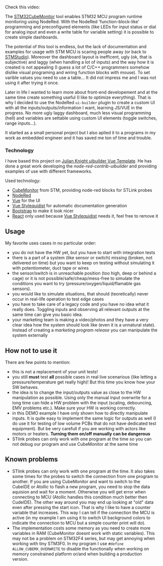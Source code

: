 Check this video:


The [STM32CubeMonitor](https://www.st.com/en/development-tools/stm32cubemonitor.html) tool enables STM32 MCU program runtime monitoring using NodeRed. With the NodeRed 'function-block-like' programming and preconfigured elements (like LEDs for input status or dial for analog input and even a write table for variable setting) it is possible to create simple dashboards.

The potential of this tool is endless, but the lack of documentation and examples for usage with STM MCU is scaring people away (or back to [STMStudio](https://www.st.com/en/development-tools/stm-studio-stm32.html)). Moreover the dashboard layout is inefficent, ugly (ok, that is subjective) and laggy (when handling a lot of inputs) and the way how it is created is not appealing (I guess a lot of C/C++ programmers somehow dislike visual programing and wiring function blocks with mouse). To set varible values you need to use a table... It did not impress me and I was not using it after trying it once. 

Later in life I wanted to learn more about front-end developement and at the same time create something useful (I like to optimize everything). That is why I decided to use the NodeRed `ui-builder` plugin to create a custom UI with all the inputs/outputs/information I want, learning JS/VUE in the progress. No more ugly laggy dashboard, much less visual programming (hell) and variables are settable using custom UI elements (toggle switches, range inputs...).

It started as a small personal project but I also aplied it to a programs in my work as embedded engineer and it has saved me ton of time and trouble. 

### Technology 

I have based this project on <a href="https://github.com/TotallyInformation/node-red-contrib-uibuilder/tree/main/templates/vue"> Julian Knight uibuilder Vue Template</a>. He has done a great work developing the *node-red-contrib-uibuilder* and providing examples of use with different frameworks.

Used technology: 
- [CubeMonitor](https://www.st.com/en/development-tools/stm32cubemonitor.html) from STM, providing node-red blocks for STLink probes 
- [NodeRed](https://nodered.org/)
- [Vue](https://vuejs.org/) for the UI
- [Vue Stylequidist](https://vue-styleguidist.github.io/) for automatic documentation generation
- [Bootstrap](https://getbootstrap.com/) to make it look nicer 
- [React](https://reactjs.org/) only used because [Vue Stylequidist](https://vue-styleguidist.github.io/) needs it, feel free to remove it 


## Usage 

My favorite uses cases in no particular order: 

- you do not have the HW yet, but you have to start with integration tests
- there is a part of a system (like sensor or switch) missing (broken, not delivered on time) but you want to keep on testing without simulating it with potentiometer, duct tape or wires 
- the sensor/switch is in unreachable position (too high, deep or behind a cage) or it is not possible/safe/cheap/mess-free to simulate the conditions you want to try (pressure/oxygen/liquid/flamable gas sensors).
- you would like to simulate situations, that should (teoretically) never occur in real-life operation to test edge cases
- you have to take care of a legacy code and you have no idea what it really does. Toggling inputs and observing all relevant outputs at the same time can give you basic idea. 
- your marketing team is making a video/photos and they have a very clear idea how the system should look like (even it is a unnatural state). Instead of creating a *marketing program release* you can manipulate the system externally  


## How not to use it  

There are few points to mention:

- this is not a replacement of your unit tests! 
- you still **must** test **all** possible cases in real live scenarious (like letting a pressure/temperature get really high)! But this time you know how your SW behaves. 
- the idea is to change the input/outputs value as close to the HW manipulation as possible. Using only the manual input overwrite for a long time can hide a HW problem with the input (scaling, debouncing, EMV problems etc.). Make sure your HW is working correctly.
- in this DEMO example I have only shown how to directly manipulate inputs. It is quite easy to implement the same logic for outputs as well (I do use it for testing of low volume PCBs that do not have dedicated test equipment). But be very carefull if you are working with actors like motors or heaters. **Turning them on/off manually can be dangerous** 
- STlink probes can only work with one program at the time so you can not debug our program and use CubeMonitor at the same time 


## Known problems

- STlink probes can only work with one program at the time. It also takes some times for the probes to switch the connection from one program to another. If you are using CubeMonitor and want to switch to the CubeIDE or Atollic to flash a new program, you need to stop the data aquision and wait for a moment. Otherwise you will get error when connecting to MCU (Atollic handles this condition much better then CudeIDE). The other way around you may end up looking at "old" data even after pressing the start icon. That is why I like to have a counter variable that increases. This way I can tell if the connection the MCU is active (in my example I am using it to switch UI background colors to indicate the connection to MCU but a simple counter print will do). 
- The implementation costs some memory as you need to create more variables in RAM (CubeMonitor doesnt work with static variables). This may not be a problem on STM32F4 series, but may get annoying when working with tiny STM3F0. In my program I use `#define ALLOW_CUBEMX_OVERWRITE` to disable the functionally when working on memory constrained platform or/and when building a production version. 
